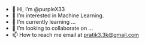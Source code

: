 - 👋 Hi, I’m @purpleX33
- 👀 I’m interested in Machine Learning.
- 🌱 I’m currently learning ...
- 💞️ I’m looking to collaborate on ...
- 📫 How to reach me email at pratik3.3k@gmail.com

<!---
purpleX33/purpleX33 is a ✨ special ✨ repository because its `README.md` (this file) appears on your GitHub profile.
You can click the Preview link to take a look at your changes.
--->
